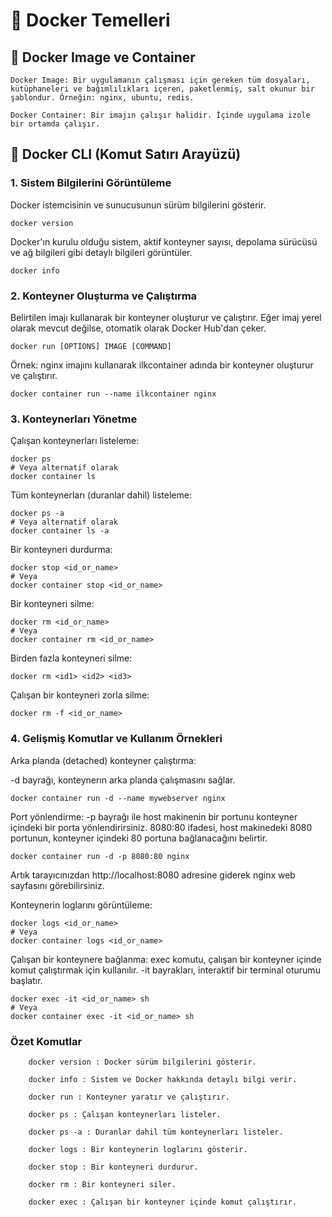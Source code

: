 # 🚀 Docker Temelleri

## 🔹 Docker Image ve Container

    Docker Image: Bir uygulamanın çalışması için gereken tüm dosyaları, kütüphaneleri ve bağımlılıkları içeren, paketlenmiş, salt okunur bir şablondur. Örneğin: nginx, ubuntu, redis.

    Docker Container: Bir imajın çalışır halidir. İçinde uygulama izole bir ortamda çalışır.

## 🔹 Docker CLI (Komut Satırı Arayüzü)

### 1. Sistem Bilgilerini Görüntüleme

Docker istemcisinin ve sunucusunun sürüm bilgilerini gösterir.
    
```
docker version
```
Docker'ın kurulu olduğu sistem, aktif konteyner sayısı, depolama sürücüsü ve ağ bilgileri gibi detaylı bilgileri görüntüler.
```
docker info
```
### 2. Konteyner Oluşturma ve Çalıştırma

Belirtilen imajı kullanarak bir konteyner oluşturur ve çalıştırır. Eğer imaj yerel olarak mevcut değilse, otomatik olarak Docker Hub'dan çeker.
    
```
docker run [OPTIONS] IMAGE [COMMAND]
```
Örnek: nginx imajını kullanarak ilkcontainer adında bir konteyner oluşturur ve çalıştırır.
```
docker container run --name ilkcontainer nginx
```
### 3. Konteynerları Yönetme

Çalışan konteynerları listeleme:
```
docker ps
# Veya alternatif olarak
docker container ls
```
Tüm konteynerları (duranlar dahil) listeleme:
```
docker ps -a
# Veya alternatif olarak
docker container ls -a
```
Bir konteyneri durdurma:
```
docker stop <id_or_name>
# Veya
docker container stop <id_or_name>
```
Bir konteyneri silme:
```
docker rm <id_or_name>
# Veya
docker container rm <id_or_name>
```
Birden fazla konteyneri silme:
```
docker rm <id1> <id2> <id3>
```
Çalışan bir konteyneri zorla silme:
```
docker rm -f <id_or_name>
```
### 4. Gelişmiş Komutlar ve Kullanım Örnekleri

Arka planda (detached) konteyner çalıştırma:

-d bayrağı, konteynerın arka planda çalışmasını sağlar.

```  
docker container run -d --name mywebserver nginx
```
Port yönlendirme:
-p bayrağı ile host makinenin bir portunu konteyner içindeki bir porta yönlendirirsiniz. 8080:80 ifadesi, host makinedeki 8080 portunun, konteyner içindeki 80 portuna bağlanacağını belirtir.

```
docker container run -d -p 8080:80 nginx
```

Artık tarayıcınızdan http://localhost:8080 adresine giderek nginx web sayfasını görebilirsiniz.

Konteynerin loglarını görüntüleme:
```
docker logs <id_or_name>
# Veya
docker container logs <id_or_name>
```
Çalışan bir konteynere bağlanma:
exec komutu, çalışan bir konteyner içinde komut çalıştırmak için kullanılır. -it bayrakları, interaktif bir terminal oturumu başlatır.

```
docker exec -it <id_or_name> sh
# Veya
docker container exec -it <id_or_name> sh
```

### Özet Komutlar
```
    docker version : Docker sürüm bilgilerini gösterir.

    docker info : Sistem ve Docker hakkında detaylı bilgi verir.

    docker run : Konteyner yaratır ve çalıştırır.

    docker ps : Çalışan konteynerları listeler.

    docker ps -a : Duranlar dahil tüm konteynerları listeler.

    docker logs : Bir konteynerin loglarını gösterir.

    docker stop : Bir konteyneri durdurur.

    docker rm : Bir konteyneri siler.

    docker exec : Çalışan bir konteyner içinde komut çalıştırır.
```
